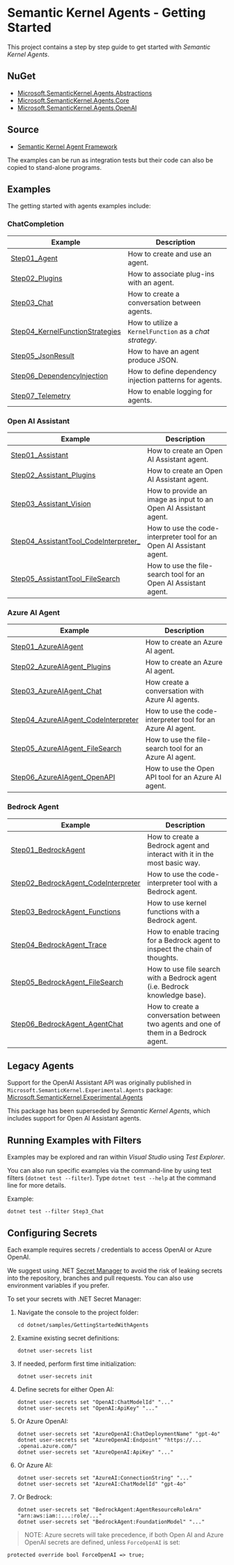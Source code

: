 # Semantic Kernel Agents - Getting Started

This project contains a step by step guide to get started with  _Semantic Kernel Agents_.

## NuGet

- [Microsoft.SemanticKernel.Agents.Abstractions](https://www.nuget.org/packages/Microsoft.SemanticKernel.Agents.Abstractions)
- [Microsoft.SemanticKernel.Agents.Core](https://www.nuget.org/packages/Microsoft.SemanticKernel.Agents.Core)
- [Microsoft.SemanticKernel.Agents.OpenAI](https://www.nuget.org/packages/Microsoft.SemanticKernel.Agents.OpenAI)

## Source

- [Semantic Kernel Agent Framework](https://github.com/microsoft/semantic-kernel/tree/main/dotnet/src/Agents)

The examples can be run as integration tests but their code can also be copied to stand-alone programs.

## Examples

The getting started with agents examples include:

### ChatCompletion

Example|Description
---|---
[Step01_Agent](https://github.com/microsoft/semantic-kernel/blob/main/dotnet/samples/GettingStartedWithAgents/Step01_Agent.cs)|How to create and use an agent.
[Step02_Plugins](https://github.com/microsoft/semantic-kernel/blob/main/dotnet/samples/GettingStartedWithAgents/Step02_Plugins.cs)|How to associate plug-ins with an agent.
[Step03_Chat](https://github.com/microsoft/semantic-kernel/blob/main/dotnet/samples/GettingStartedWithAgents/Step03_Chat.cs)|How to create a conversation between agents.
[Step04_KernelFunctionStrategies](https://github.com/microsoft/semantic-kernel/blob/main/dotnet/samples/GettingStartedWithAgents/Step04_KernelFunctionStrategies.cs)|How to utilize a `KernelFunction` as a _chat strategy_.
[Step05_JsonResult](https://github.com/microsoft/semantic-kernel/blob/main/dotnet/samples/GettingStartedWithAgents/Step05_JsonResult.cs)|How to have an agent produce JSON.
[Step06_DependencyInjection](https://github.com/microsoft/semantic-kernel/blob/main/dotnet/samples/GettingStartedWithAgents/Step06_DependencyInjection.cs)|How to define dependency injection patterns for agents.
[Step07_Telemetry](https://github.com/microsoft/semantic-kernel/blob/main/dotnet/samples/GettingStartedWithAgents/Step07_Telemetry.cs)|How to enable logging for agents.

### Open AI Assistant

Example|Description
---|---
[Step01_Assistant](https://github.com/microsoft/semantic-kernel/blob/main/dotnet/samples/GettingStartedWithAgents/OpenAIAssistant/Step01_Assistant.cs)|How to create an Open AI Assistant agent.
[Step02_Assistant_Plugins](https://github.com/microsoft/semantic-kernel/blob/main/dotnet/samples/GettingStartedWithAgents/OpenAIAssistant/Step02_Assistant_Plugins.cs)|How to create an Open AI Assistant agent.
[Step03_Assistant_Vision](https://github.com/microsoft/semantic-kernel/blob/main/dotnet/samples/GettingStartedWithAgents/OpenAIAssistant/Step03_Assistant_Vision.cs)|How to provide an image as input to an Open AI Assistant agent.
[Step04_AssistantTool_CodeInterpreter_](https://github.com/microsoft/semantic-kernel/blob/main/dotnet/samples/GettingStartedWithAgents/OpenAIAssistant/Step04_AssistantTool_CodeInterpreter.cs)|How to use the code-interpreter tool for an Open AI Assistant agent.
[Step05_AssistantTool_FileSearch](https://github.com/microsoft/semantic-kernel/blob/main/dotnet/samples/GettingStartedWithAgents/OpenAIAssistant/Step05_AssistantTool_FileSearch.cs)|How to use the file-search tool for an Open AI Assistant agent.

### Azure AI Agent

Example|Description
---|---
[Step01_AzureAIAgent](https://github.com/microsoft/semantic-kernel/blob/main/dotnet/samples/GettingStartedWithAgents/AzureAIAgent/Step01_AzureAIAgent.cs)|How to create an Azure AI agent.
[Step02_AzureAIAgent_Plugins](https://github.com/microsoft/semantic-kernel/blob/main/dotnet/samples/GettingStartedWithAgents/AzureAIAgent/Step02_AzureAIAgent_Plugins.cs)|How to create an Azure AI agent.
[Step03_AzureAIAgent_Chat](https://github.com/microsoft/semantic-kernel/blob/main/dotnet/samples/GettingStartedWithAgents/AzureAIAgent/Step03_AzureAIAgent_Chat.cs)|How create a conversation with Azure AI agents.
[Step04_AzureAIAgent_CodeInterpreter](https://github.com/microsoft/semantic-kernel/blob/main/dotnet/samples/GettingStartedWithAgents/AzureAIAgent/Step04_AzureAIAgent_CodeInterpreter.cs)|How to use the code-interpreter tool for an Azure AI agent.
[Step05_AzureAIAgent_FileSearch](https://github.com/microsoft/semantic-kernel/blob/main/dotnet/samples/GettingStartedWithAgents/AzureAIAgent/Step05_AzureAIAgent_FileSearch.cs)|How to use the file-search tool for an Azure AI agent.
[Step06_AzureAIAgent_OpenAPI](https://github.com/microsoft/semantic-kernel/blob/main/dotnet/samples/GettingStartedWithAgents/AzureAIAgent/Step06_AzureAIAgent_OpenAPI.cs)|How to use the Open API tool for an Azure AI agent.

### Bedrock Agent

Example|Description
---|---
[Step01_BedrockAgent](./BedrockAgent/Step01_BedrockAgent.cs)|How to create a Bedrock agent and interact with it in the most basic way.
[Step02_BedrockAgent_CodeInterpreter](./BedrockAgent/Step02_BedrockAgent_CodeInterpreter.cs)|How to use the code-interpreter tool with a Bedrock agent.
[Step03_BedrockAgent_Functions](./BedrockAgent/Step03_BedrockAgent_Functions.cs)|How to use kernel functions with a Bedrock agent.
[Step04_BedrockAgent_Trace](./BedrockAgent/Step04_BedrockAgent_Trace.cs)|How to enable tracing for a Bedrock agent to inspect the chain of thoughts.
[Step05_BedrockAgent_FileSearch](./BedrockAgent/Step05_BedrockAgent_FileSearch.cs)|How to use file search with a Bedrock agent (i.e. Bedrock knowledge base).
[Step06_BedrockAgent_AgentChat](./BedrockAgent/Step06_BedrockAgent_AgentChat.cs)|How to create a conversation between two agents and one of them in a Bedrock agent.

## Legacy Agents

Support for the OpenAI Assistant API was originally published in `Microsoft.SemanticKernel.Experimental.Agents` package:
[Microsoft.SemanticKernel.Experimental.Agents](https://github.com/microsoft/semantic-kernel/tree/main/dotnet/src/Experimental/Agents)

This package has been superseded by _Semantic Kernel Agents_, which includes support for Open AI Assistant agents.

## Running Examples with Filters

Examples may be explored and ran within _Visual Studio_ using _Test Explorer_.

You can also run specific examples via the command-line by using test filters (`dotnet test --filter`). Type `dotnet test --help` at the command line for more details.

Example:

```
dotnet test --filter Step3_Chat
```

## Configuring Secrets

Each example requires secrets / credentials to access OpenAI or Azure OpenAI.

We suggest using .NET [Secret Manager](https://learn.microsoft.com/en-us/aspnet/core/security/app-secrets) to avoid the risk of leaking secrets into the repository, branches and pull requests. You can also use environment variables if you prefer.

To set your secrets with .NET Secret Manager:

1. Navigate the console to the project folder:

    ```
    cd dotnet/samples/GettingStartedWithAgents
    ```

2. Examine existing secret definitions:

    ```
    dotnet user-secrets list
    ```

3. If needed, perform first time initialization:

    ```
    dotnet user-secrets init
    ```

4. Define secrets for either Open AI:

    ```
    dotnet user-secrets set "OpenAI:ChatModelId" "..."
    dotnet user-secrets set "OpenAI:ApiKey" "..."
    ```

5. Or Azure OpenAI:

    ```
    dotnet user-secrets set "AzureOpenAI:ChatDeploymentName" "gpt-4o"
    dotnet user-secrets set "AzureOpenAI:Endpoint" "https://... .openai.azure.com/"
    dotnet user-secrets set "AzureOpenAI:ApiKey" "..."
    ```

6. Or Azure AI:

    ```
    dotnet user-secrets set "AzureAI:ConnectionString" "..."
    dotnet user-secrets set "AzureAI:ChatModelId" "gpt-4o"
    ```

7. Or Bedrock:

    ```
    dotnet user-secrets set "BedrockAgent:AgentResourceRoleArn" "arn:aws:iam::...:role/..."
    dotnet user-secrets set "BedrockAgent:FoundationModel" "..."
    ```

> NOTE: Azure secrets will take precedence, if both Open AI and Azure OpenAI secrets are defined, unless `ForceOpenAI` is set:

```
protected override bool ForceOpenAI => true;
```
